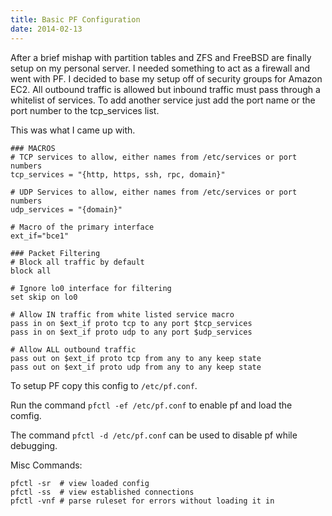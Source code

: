 ```yaml
---
title: Basic PF Configuration
date: 2014-02-13
---
```


After a brief mishap with partition tables and ZFS and FreeBSD are finally setup
on my personal server. I needed something to act as a firewall and went with PF.
I decided to base my setup off of security groups for Amazon EC2. All outbound
traffic is allowed but inbound traffic must pass through a whitelist of
services. To add another service just add the port name or the port number to
the tcp_services list.

This was what I came up with.

	### MACROS
	# TCP services to allow, either names from /etc/services or port numbers
	tcp_services = "{http, https, ssh, rpc, domain}"

	# UDP Services to allow, either names from /etc/services or port numbers
	udp_services = "{domain}"

	# Macro of the primary interface
	ext_if="bce1"

	### Packet Filtering
	# Block all traffic by default
	block all

	# Ignore lo0 interface for filtering
	set skip on lo0

	# Allow IN traffic from white listed service macro
	pass in on $ext_if proto tcp to any port $tcp_services
	pass in on $ext_if proto udp to any port $udp_services

	# Allow ALL outbound traffic
	pass out on $ext_if proto tcp from any to any keep state
	pass out on $ext_if proto udp from any to any keep state

To setup PF copy this config to `/etc/pf.conf`.

Run the command `pfctl -ef /etc/pf.conf` to enable pf and load the comfig.

The command `pfctl -d /etc/pf.conf` can be used to disable pf while debugging.

Misc Commands:

	pfctl -sr  # view loaded config
	pfctl -ss  # view established connections
	pfctl -vnf # parse ruleset for errors without loading it in
